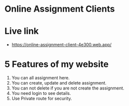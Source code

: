 # Online Assignment Clients

# Live link

- https://online-assignment-client-4e300.web.app/

# 5 Features of my website

1. You can all assignment here.
2. You can create, update and delete assignment.
3. You can not delete if you are not create the assignment.
4. You need login to see details.
5. Use Private route for security.
